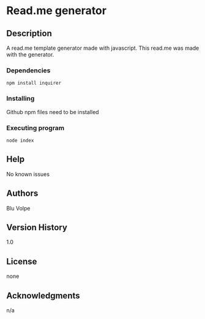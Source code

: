 # Read.me generator

  
    
  
## Description
A read.me template generator made with javascript. This read.me was made with the generator.


### Dependencies
```npm install inquirer```


### Installing
Github
npm files need to be installed

### Executing program
```node index```


## Help
No known issues

## Authors
Blu Volpe

## Version History
1.0

## License
 none

## Acknowledgments
n/a
